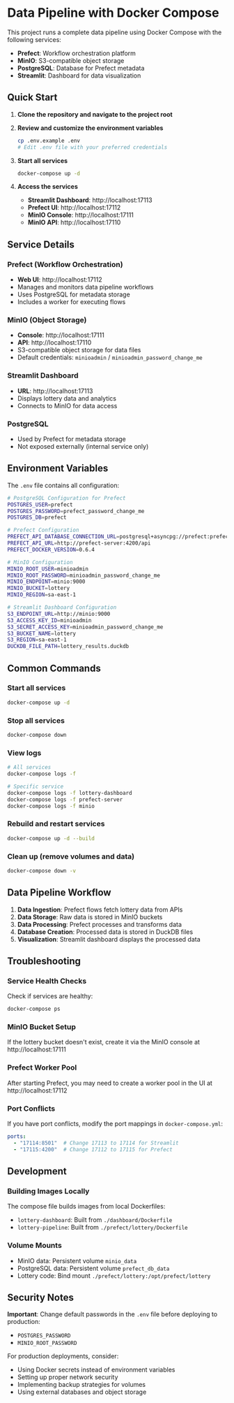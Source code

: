 # Data Pipeline with Docker Compose

This project runs a complete data pipeline using Docker Compose with the following services:
- **Prefect**: Workflow orchestration platform
- **MinIO**: S3-compatible object storage
- **PostgreSQL**: Database for Prefect metadata
- **Streamlit**: Dashboard for data visualization

## Quick Start

1. **Clone the repository and navigate to the project root**

2. **Review and customize the environment variables**
   ```bash
   cp .env.example .env
   # Edit .env file with your preferred credentials
   ```

3. **Start all services**
   ```bash
   docker-compose up -d
   ```

4. **Access the services**
   - **Streamlit Dashboard**: http://localhost:17113
   - **Prefect UI**: http://localhost:17112
   - **MinIO Console**: http://localhost:17111
   - **MinIO API**: http://localhost:17110

## Service Details

### Prefect (Workflow Orchestration)
- **Web UI**: http://localhost:17112
- Manages and monitors data pipeline workflows
- Uses PostgreSQL for metadata storage
- Includes a worker for executing flows

### MinIO (Object Storage)
- **Console**: http://localhost:17111
- **API**: http://localhost:17110
- S3-compatible object storage for data files
- Default credentials: `minioadmin` / `minioadmin_password_change_me`

### Streamlit Dashboard
- **URL**: http://localhost:17113
- Displays lottery data and analytics
- Connects to MinIO for data access

### PostgreSQL
- Used by Prefect for metadata storage
- Not exposed externally (internal service only)

## Environment Variables

The `.env` file contains all configuration:

```bash
# PostgreSQL Configuration for Prefect
POSTGRES_USER=prefect
POSTGRES_PASSWORD=prefect_password_change_me
POSTGRES_DB=prefect

# Prefect Configuration
PREFECT_API_DATABASE_CONNECTION_URL=postgresql+asyncpg://prefect:prefect_password_change_me@prefect-postgres:5432/prefect
PREFECT_API_URL=http://prefect-server:4200/api
PREFECT_DOCKER_VERSION=0.6.4

# MinIO Configuration
MINIO_ROOT_USER=minioadmin
MINIO_ROOT_PASSWORD=minioadmin_password_change_me
MINIO_ENDPOINT=minio:9000
MINIO_BUCKET=lottery
MINIO_REGION=sa-east-1

# Streamlit Dashboard Configuration
S3_ENDPOINT_URL=http://minio:9000
S3_ACCESS_KEY_ID=minioadmin
S3_SECRET_ACCESS_KEY=minioadmin_password_change_me
S3_BUCKET_NAME=lottery
S3_REGION=sa-east-1
DUCKDB_FILE_PATH=lottery_results.duckdb
```

## Common Commands

### Start all services
```bash
docker-compose up -d
```

### Stop all services
```bash
docker-compose down
```

### View logs
```bash
# All services
docker-compose logs -f

# Specific service
docker-compose logs -f lottery-dashboard
docker-compose logs -f prefect-server
docker-compose logs -f minio
```

### Rebuild and restart services
```bash
docker-compose up -d --build
```

### Clean up (remove volumes and data)
```bash
docker-compose down -v
```

## Data Pipeline Workflow

1. **Data Ingestion**: Prefect flows fetch lottery data from APIs
2. **Data Storage**: Raw data is stored in MinIO buckets
3. **Data Processing**: Prefect processes and transforms data
4. **Database Creation**: Processed data is stored in DuckDB files
5. **Visualization**: Streamlit dashboard displays the processed data

## Troubleshooting

### Service Health Checks
Check if services are healthy:
```bash
docker-compose ps
```

### MinIO Bucket Setup
If the lottery bucket doesn't exist, create it via the MinIO console at http://localhost:17111

### Prefect Worker Pool
After starting Prefect, you may need to create a worker pool in the UI at http://localhost:17112

### Port Conflicts
If you have port conflicts, modify the port mappings in `docker-compose.yml`:
```yaml
ports:
  - "17114:8501"  # Change 17113 to 17114 for Streamlit
  - "17115:4200"  # Change 17112 to 17115 for Prefect
```

## Development

### Building Images Locally
The compose file builds images from local Dockerfiles:
- `lottery-dashboard`: Built from `./dashboard/Dockerfile`
- `lottery-pipeline`: Built from `./prefect/lottery/Dockerfile`

### Volume Mounts
- MinIO data: Persistent volume `minio_data`
- PostgreSQL data: Persistent volume `prefect_db_data`
- Lottery code: Bind mount `./prefect/lottery:/opt/prefect/lottery`

## Security Notes

**Important**: Change default passwords in the `.env` file before deploying to production:
- `POSTGRES_PASSWORD`
- `MINIO_ROOT_PASSWORD`

For production deployments, consider:
- Using Docker secrets instead of environment variables
- Setting up proper network security
- Implementing backup strategies for volumes
- Using external databases and object storage
